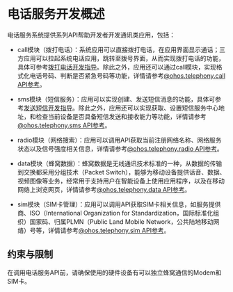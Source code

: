 # 电话服务开发概述

电话服务系统提供系列API帮助开发者开发通讯类应用，包括：

- call模块（拨打电话）：系统应用可以直接拨打电话，在应用界面显示通话；三方应用可以拉起系统电话应用，跳转至拨号界面，从而实现拨打电话的功能，具体可参考[拨打电话开发指导](telephony-call.md)。除此之外，应用还可以通过call模块，实现格式化电话号码、判断是否紧急号码等功能，详情请参考[@ohos.telephony.call API参考](../reference/apis/js-apis-call.md)。

- sms模块（短信服务）：应用可以实现创建、发送短信消息的功能，具体可参考[发送短信开发指导](telephony-sms.md)。除此之外，应用还可以实现获取、设置短信服务中心地址，和检查当前设备是否具备短信发送和接收能力等功能，详情请参考[@ohos.telephony.sms API参考](../reference/apis/js-apis-sms.md)。
- radio模块（网络搜索）：应用可以调用API获取当前注册网络名称、网络服务状态以及信号强度相关信息，详情请参考[@ohos.telephony.radio API参考](../reference/apis/js-apis-radio.md)。

- data模块（蜂窝数据）：蜂窝数据是无线通讯技术标准的一种，从数据的传输到交换都采用分组技术（Packet Switch），能够为移动设备提供话音、数据、视频图像等业务，经常用于支持用户在智能设备上使用应用程序，以及在移动网络上浏览网页，详情请参考[@ohos.telephony.data API参考](../reference/apis/js-apis-telephony-data.md)。

- sim模块（SIM卡管理）：应用可以调用API获取SIM卡相关信息，如服务提供商、ISO（International Organization for Standardization，国际标准化组织）国家码、归属PLMN（Public Land Mobile Network，公共陆地移动网络）号等，详情请参考[@ohos.telephony.sim API参考](../reference/apis/js-apis-sim.md)。


## 约束与限制

在调用电话服务API前，请确保使用的硬件设备有可以独立蜂窝通信的Modem和SIM卡。
